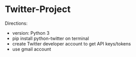 # Twitter-Project
Directions:
- version: Python 3
- pip install python-twitter on terminal
- create Twitter developer account to get API keys/tokens
- use gmail account
